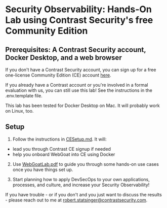 
# Security Observability: Hands-On Lab using Contrast Security's free Community Edition

## Prerequisites: A Contrast Security account, Docker Desktop, and a web browser

If you don't have a Contrast Security account, you can sign up for a free one-license Community Edition (CE) account [here](https://bit.ly/341PrFu). 

If you already have a Contrast account or you're involved in a formal evaluation with us, you can still use this lab! See the instructions in the .env.template file.

This lab has been tested for Docker Desktop on Mac. It will probably work on Linux, too.

## Setup

1. Follow the instructions in [CESetup.md](CESetup.md). It will:

  - lead you through Contrast CE signup if needed
  - help you onboard WebGoat into CE using Docker

2. Use [WebGoatLab.pdf](WebGoatLab.pdf) to guide you through some hands-on use cases once you have things set up.

3. Start planning how to apply DevSecOps to your own applications, processes, and culture, and increase your Security Observability!

If you have trouble - or if you don't and you just want to discuss the results - please reach out to me at robert.statsinger@contrastsecurity.com.
